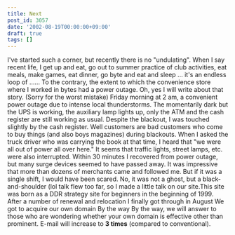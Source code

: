 ```yaml
---
title: Next
post_id: 3057
date: '2002-08-19T00:00:00+09:00'
draft: true
tags: []
---
```


I've started such a corner, but recently there is no "undulating". When I say recent life, I get up and eat, go out to summer practice of club activities, eat meals, make games, eat dinner, go byte and eat and sleep ... it's an endless loop of ...... To the contrary, the extent to which the convenience store where I worked in bytes had a power outage. Oh, yes I will write about that story. (Sorry for the worst mistake) Friday morning at 2 am, a convenient power outage due to intense local thunderstorms. The momentarily dark but the UPS is working, the auxiliary lamp lights up, only the ATM and the cash register are still working as usual. Despite the blackout, I was touched slightly by the cash register. Well customers are bad customers who come to buy things (and also boys magazines) during blackouts. When I asked the truck driver who was carrying the book at that time, I heard that "we were all out of power all over here." It seems that traffic lights, street lamps, etc. were also interrupted. Within 30 minutes I recovered from power outage, but many surge devices seemed to have passed away. It was impressive that more than dozens of merchants came and followed me. But if it was a single shift, I would have been scared. No, it was not a ghost, but a black-and-shoulder (lol talk flew too far, so I made a little talk on our site.This site was born as a DDR strategy site for beginners in the beginning of 1999. After a number of renewal and relocation I finally got through in August We got to acquire our own domain By the way By the way, we will answer to those who are wondering whether your own domain is effective other than prominent. E-mail will increase to **3 times** (compared to conventional).
